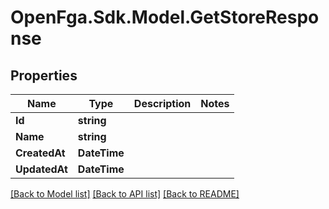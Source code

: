 # OpenFga.Sdk.Model.GetStoreResponse

## Properties

Name | Type | Description | Notes
------------ | ------------- | ------------- | -------------
**Id** | **string** |  | 
**Name** | **string** |  | 
**CreatedAt** | **DateTime** |  | 
**UpdatedAt** | **DateTime** |  | 

[[Back to Model list]](../README.md#models) [[Back to API list]](../README.md#api-endpoints) [[Back to README]](../README.md)

